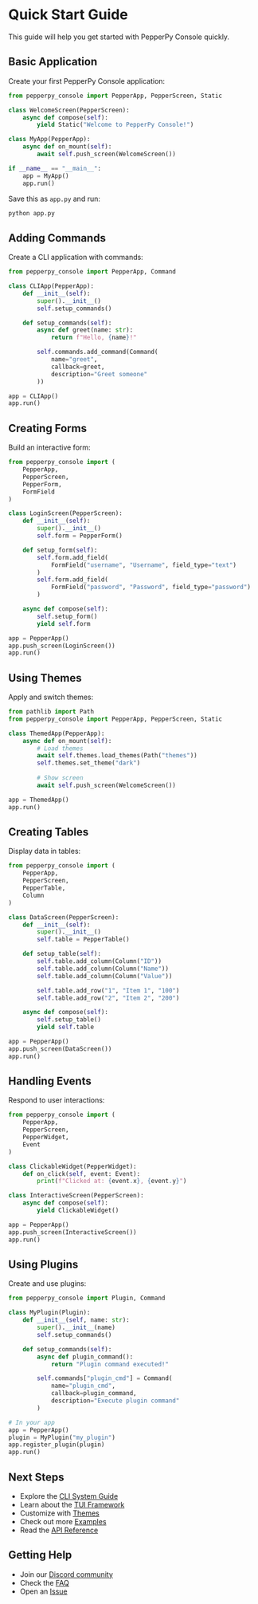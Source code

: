 # Quick Start Guide

This guide will help you get started with PepperPy Console quickly.

## Basic Application

Create your first PepperPy Console application:

```python
from pepperpy_console import PepperApp, PepperScreen, Static

class WelcomeScreen(PepperScreen):
    async def compose(self):
        yield Static("Welcome to PepperPy Console!")

class MyApp(PepperApp):
    async def on_mount(self):
        await self.push_screen(WelcomeScreen())

if __name__ == "__main__":
    app = MyApp()
    app.run()
```

Save this as `app.py` and run:
```bash
python app.py
```

## Adding Commands

Create a CLI application with commands:

```python
from pepperpy_console import PepperApp, Command

class CLIApp(PepperApp):
    def __init__(self):
        super().__init__()
        self.setup_commands()

    def setup_commands(self):
        async def greet(name: str):
            return f"Hello, {name}!"

        self.commands.add_command(Command(
            name="greet",
            callback=greet,
            description="Greet someone"
        ))

app = CLIApp()
app.run()
```

## Creating Forms

Build an interactive form:

```python
from pepperpy_console import (
    PepperApp,
    PepperScreen,
    PepperForm,
    FormField
)

class LoginScreen(PepperScreen):
    def __init__(self):
        super().__init__()
        self.form = PepperForm()

    def setup_form(self):
        self.form.add_field(
            FormField("username", "Username", field_type="text")
        )
        self.form.add_field(
            FormField("password", "Password", field_type="password")
        )

    async def compose(self):
        self.setup_form()
        yield self.form

app = PepperApp()
app.push_screen(LoginScreen())
app.run()
```

## Using Themes

Apply and switch themes:

```python
from pathlib import Path
from pepperpy_console import PepperApp, PepperScreen, Static

class ThemedApp(PepperApp):
    async def on_mount(self):
        # Load themes
        await self.themes.load_themes(Path("themes"))
        self.themes.set_theme("dark")
        
        # Show screen
        await self.push_screen(WelcomeScreen())

app = ThemedApp()
app.run()
```

## Creating Tables

Display data in tables:

```python
from pepperpy_console import (
    PepperApp,
    PepperScreen,
    PepperTable,
    Column
)

class DataScreen(PepperScreen):
    def __init__(self):
        super().__init__()
        self.table = PepperTable()

    def setup_table(self):
        self.table.add_column(Column("ID"))
        self.table.add_column(Column("Name"))
        self.table.add_column(Column("Value"))

        self.table.add_row("1", "Item 1", "100")
        self.table.add_row("2", "Item 2", "200")

    async def compose(self):
        self.setup_table()
        yield self.table

app = PepperApp()
app.push_screen(DataScreen())
app.run()
```

## Handling Events

Respond to user interactions:

```python
from pepperpy_console import (
    PepperApp,
    PepperScreen,
    PepperWidget,
    Event
)

class ClickableWidget(PepperWidget):
    def on_click(self, event: Event):
        print(f"Clicked at: {event.x}, {event.y}")

class InteractiveScreen(PepperScreen):
    async def compose(self):
        yield ClickableWidget()

app = PepperApp()
app.push_screen(InteractiveScreen())
app.run()
```

## Using Plugins

Create and use plugins:

```python
from pepperpy_console import Plugin, Command

class MyPlugin(Plugin):
    def __init__(self, name: str):
        super().__init__(name)
        self.setup_commands()

    def setup_commands(self):
        async def plugin_command():
            return "Plugin command executed!"

        self.commands["plugin_cmd"] = Command(
            name="plugin_cmd",
            callback=plugin_command,
            description="Execute plugin command"
        )

# In your app
app = PepperApp()
plugin = MyPlugin("my_plugin")
app.register_plugin(plugin)
app.run()
```

## Next Steps

- Explore the [CLI System Guide](cli/index.md)
- Learn about the [TUI Framework](tui/index.md)
- Customize with [Themes](themes/index.md)
- Check out more [Examples](examples/index.md)
- Read the [API Reference](api/index.md)

## Getting Help

- Join our [Discord community](https://discord.gg/pepperpy)
- Check the [FAQ](https://pepperpy-console.readthedocs.io/en/latest/faq/)
- Open an [Issue](https://github.com/yourusername/pepperpy-console/issues) 